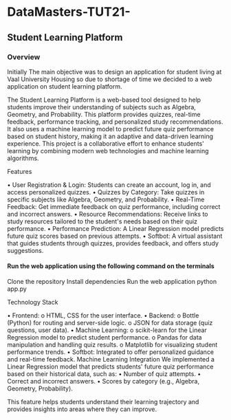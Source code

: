 # DataMasters-TUT21-
## Student Learning Platform

### Overview

Initially The main objective was to design an application for student living at Vaal University Housing so due to shortage of time we decided to a web application on student learning platform.

The Student Learning Platform is a web-based tool designed to help students improve their understanding of subjects such as Algebra, Geometry, and Probability. This platform provides quizzes, real-time feedback, performance tracking, and personalized study recommendations. It also uses a machine learning model to predict future quiz performance based on student history, making it an adaptive and data-driven learning experience.
This project is a collaborative effort to enhance students' learning by combining modern web technologies and machine learning algorithms.

Features

•	User Registration & Login: Students can create an account, log in, and access personalized quizzes.
•	Quizzes by Category: Take quizzes in specific subjects like Algebra, Geometry, and Probability.
•	Real-Time Feedback: Get immediate feedback on quiz performance, including correct and incorrect answers.
•	Resource Recommendations: Receive links to study resources tailored to the student's needs based on their quiz performance.
•	Performance Prediction: A Linear Regression model predicts future quiz scores based on previous attempts.
•	Softbot: A virtual assistant that guides students through quizzes, provides feedback, and offers study suggestions.

#### Run the web application using the following command on the terminals
  Clone the repository
  Install dependencies
  Run the web application
  python app.py

Technology Stack

•	Frontend:
o	HTML, CSS for the user interface.
•	Backend:
o	Bottle (Python) for routing and server-side logic.
o	JSON for data storage (quiz questions, user data).
•	Machine Learning:
o	scikit-learn for the Linear Regression model to predict student performance.
o	Pandas for data manipulation and handling quiz results.
o	Matplotlib for visualizing student performance trends.
•	Softbot: Integrated to offer personalized guidance and real-time feedback.
Machine Learning Integration
We implemented a Linear Regression model that predicts students' future quiz performance based on their historical data, such as:
•	Number of quiz attempts.
•	Correct and incorrect answers.
•	Scores by category (e.g., Algebra, Geometry, Probability).

This feature helps students understand their learning trajectory and provides insights into areas where they can improve.
